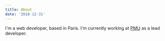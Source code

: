 ```yaml
---
title: About
date: '2018-12-31'
---
```


I'm a web developer, based in Paris. I'm currently working at [PMU](https://pmu.fr) as a lead developer.
